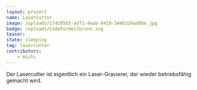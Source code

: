 ```yaml
---
layout: project
name: Lasercutter
image: /uploads/174205b5-adf1-4aab-8420-344b324ad0be.jpg
badge: /uploads/CodeForHeilbronn.svg
teaser: 
state: sleeping
tag: lasercutter
contributors:
    - michi
---
```


Der Lasercutter ist eigentlich ein Laser-Gravierer, der wieder betriebsfähig gemacht wird.